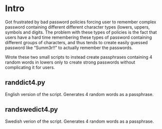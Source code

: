 # Intro
Got frustrated by bad password policies forcing user to remember complex password containing different different character types (lowers, uppers, symbols and digits.
The problem with these types of policies is the fact that users have a hard time remembering these types of password containing different groups of characters, and thus tends to create easily guessed password like “Summ3r!!” to actually remember the passwords. 

Wrote these two small scripts to instead create passphrases containing 4 random words in lowers only to create strong passwords without complicating it for users.

## randdict4.py
English version of the script. Generates 4 random words as a passphrase.

## randswedict4.py
Swedish verion of the script. Generates 4 random words as a passphrase.
